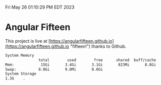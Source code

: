 Fri May 26 01:10:29 PM EDT 2023

# Angular Fifteen


This project is live at [https://angularfifteen.github.io](https://angularfifteen.github.io "fifteen!") thanks to Github.

```bash
System Memory
               total        used        free      shared  buff/cache   available
Mem:            15Gi       3.4Gi       3.1Gi       823Mi       8.8Gi        10Gi
Swap:          8.0Gi       9.0Mi       8.0Gi
System Storage
1.3G	.
